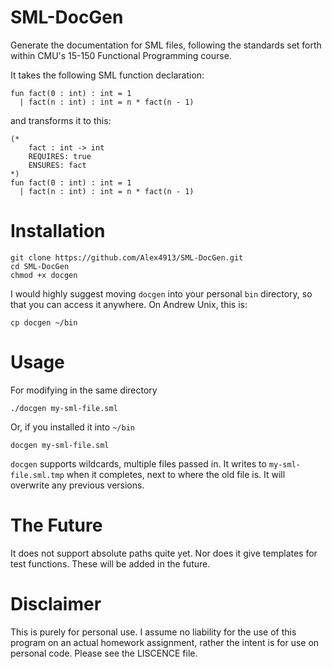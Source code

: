 SML-DocGen
=============

Generate the documentation for SML files, following the standards set forth within CMU's
15-150 Functional Programming course.

It takes the following SML function declaration:
```
fun fact(0 : int) : int = 1
  | fact(n : int) : int = n * fact(n - 1)
```
and transforms it to this:
```
(*
    fact : int -> int
    REQUIRES: true
    ENSURES: fact
*)
fun fact(0 : int) : int = 1
  | fact(n : int) : int = n * fact(n - 1)
```

Installation
============

```
git clone https://github.com/Alex4913/SML-DocGen.git
cd SML-DocGen
chmod +x docgen
```

I would highly suggest moving `docgen` into your personal `bin` directory,
so that you can access it anywhere. On Andrew Unix, this is:
```
cp docgen ~/bin
```

Usage
=====

For modifying in the same directory
```
./docgen my-sml-file.sml
```

Or, if you installed it into `~/bin`
```
docgen my-sml-file.sml
```

`docgen` supports wildcards, multiple files passed in. It writes to
`my-sml-file.sml.tmp` when it completes, next to where the old file is.
It will overwrite any previous versions.

The Future
==========

It does not support absolute paths quite yet. Nor does it give templates
for test functions. These will be added in the future.



Disclaimer
==========

This is purely for personal use. I assume no liability for the use of this program on an
actual homework assignment, rather the intent is for use on personal code. Please see the
LISCENCE file.
